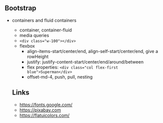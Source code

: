 ## Bootstrap
- containers and fluid containers
  - container, container-fluid
  - media queries
  - ``` <div class="w-100"></div> ```
  - flexbox
    - align-items-start/center/end, align-self-start/center/end, give a rowHeight
    - justify: justify-content-start/center/end/around/between
    - flex properties: ``` <div class="col flex-first blue">Superman</div> ```
    - offset-md-4, push, pull, nesting
  
  
  
  
  ## Links
    - https://fonts.google.com/
    - https://pixabay.com
    - https://flatuicolors.com/
